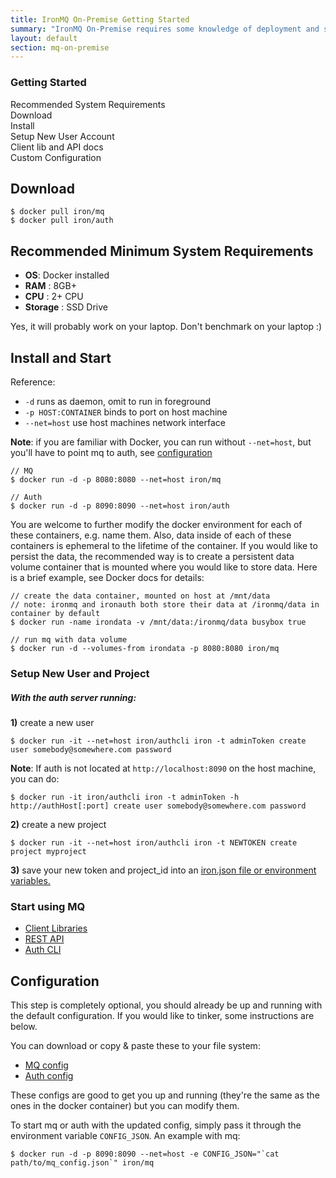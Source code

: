 ```yaml
---
title: IronMQ On-Premise Getting Started
summary: "IronMQ On-Premise requires some knowledge of deployment and server management. If you do not possess these skills please schedule a consultation with our team"
layout: default
section: mq-on-premise
---
```


<p class="subtitle">
<!--   IronMQ On-Premise requires some knowledge of deployment and server management. If you do not possess these skills please schedule a consultation with our team -->
</p>

<section id="toc">
  <h3>Getting Started</h3>
  <ul>
    <li><a href="#requirements">Recommended System Requirements</a></li>
    <li><a href="#download">Download</a></li>
    <li><a href="#install">Install</a></li>
    <li><a href="#create_new_user_account">Setup New User Account</a></li>
    <li><a href="#start">Client lib and API docs</a></li>
    <li><a href="#custom_config">Custom Configuration</a></li>
  </ul>
</section>


<h2 id="download">Download</h2>

```
$ docker pull iron/mq
$ docker pull iron/auth
```

<h2 id="requirements">Recommended Minimum System Requirements</h2>

* __OS__: Docker installed
* __RAM__ : 8GB+
* __CPU__ : 2+ CPU
* __Storage__ : SSD Drive

Yes, it will probably work on your laptop. Don't benchmark on your laptop :)

<h2 id="install">Install and Start</h2>

Reference:

* `-d` runs as daemon, omit to run in foreground
* `-p HOST:CONTAINER` binds to port on host machine
* `--net=host` use host machines network interface

__Note__: if you are familiar with Docker, you can run without `--net=host`,
but you'll have to point mq to auth, see [configuration](#custom_config)

```
// MQ
$ docker run -d -p 8080:8080 --net=host iron/mq

// Auth
$ docker run -d -p 8090:8090 --net=host iron/auth
```

You are welcome to further modify the docker environment for each of these containers, e.g. name them.
Also, data inside of each of these containers is ephemeral to the lifetime of
the container. If you would like to persist the data, the recommended way
is to create a persistent data volume container that is mounted where you
would like to store data. Here is a brief example, see Docker docs for details:

```
// create the data container, mounted on host at /mnt/data
// note: ironmq and ironauth both store their data at /ironmq/data in container by default
$ docker run -name irondata -v /mnt/data:/ironmq/data busybox true

// run mq with data volume
$ docker run -d --volumes-from irondata -p 8080:8080 iron/mq
```

<h3 id="create_new_user_account">Setup New User and Project</h3>

##### With the auth server running:

__1)__ create a new user

```
$ docker run -it --net=host iron/authcli iron -t adminToken create user somebody@somewhere.com password
```

__Note__: If auth is not located at `http://localhost:8090` on the host machine, you can do:

```
$ docker run -it iron/authcli iron -t adminToken -h http://authHost[:port] create user somebody@somewhere.com password
```

__2)__ create a new project

```
$ docker run -it --net=host iron/authcli iron -t NEWTOKEN create project myproject
```

__3)__ save your new token and project\_id into an [iron.json file or environment variables.](http://dev.iron.io/mq-onpremise/reference/client_libraries/)

<h3 id="start">Start using MQ</h3>

* [Client Libraries](http://dev.iron.io/mq-onpremise/reference/client_libraries/)
* [REST API](http://dev.iron.io/mq-onpremise/reference/api/)
* [Auth CLI](https://github.com/iron-io/enterprise/wiki/2.-Auth-CLI-Tool)

<h2 id="custom_config">Configuration</h2>

This step is completely optional, you should already be up and running with the
default configuration. If you would like to tinker, some instructions are below.

You can download or copy & paste these to your file system:

* [MQ config](https://github.com/iron-io/enterprise/blob/master/mq_config.json)
* [Auth config](https://github.com/iron-io/enterprise/blob/master/auth_config.json)

These configs are good to get you up and running (they're the same as
the ones in the docker container) but you can modify them.

To start mq or auth with the updated config, simply pass it through the
environment variable `CONFIG_JSON`. An example with mq:

```
$ docker run -d -p 8090:8090 --net=host -e CONFIG_JSON="`cat path/to/mq_config.json`" iron/mq
```
